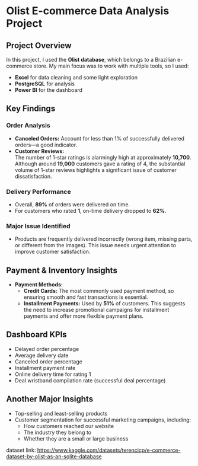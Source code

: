 # Olist E-commerce Data Analysis Project

## Project Overview
In this project, I used the **Olist database**, which belongs to a Brazilian e-commerce store. My main focus was to work with multiple tools, so I used:
- **Excel** for data cleaning and some light exploration
- **PostgreSQL** for analysis
- **Power BI** for the dashboard

## Key Findings

### Order Analysis
- **Canceled Orders:** Account for less than 1% of successfully delivered orders—a good indicator.
- **Customer Reviews:**  
  The number of 1-star ratings is alarmingly high at approximately **10,700**. Although around **19,000** customers gave a rating of 4, the substantial volume of 1-star reviews highlights a significant issue of customer dissatisfaction.

### Delivery Performance
- Overall, **89%** of orders were delivered on time.
- For customers who rated **1**, on-time delivery dropped to **62%**.

### Major Issue Identified
- Products are frequently delivered incorrectly (wrong item, missing parts, or different from the images). This issue needs urgent attention to improve customer satisfaction.

## Payment & Inventory Insights

- **Payment Methods:**
  - **Credit Cards:** The most commonly used payment method, so ensuring smooth and fast transactions is essential.
  - **Installment Payments:** Used by **51%** of customers. This suggests the need to increase promotional campaigns for installment payments and offer more flexible payment plans.

## Dashboard KPIs

- Delayed order percentage
- Average delivery date
- Canceled order percentage
- Installment payment rate
- Online delivery time for rating 1
- Deal wristband compilation rate (successful deal percentage)

## Another Major Insights

- Top-selling and least-selling products
- Customer segmentation for successful marketing campaigns, including:
  - How customers reached our website
  - The industry they belong to
  - Whether they are a small or large business

dataset link: https://www.kaggle.com/datasets/terencicp/e-commerce-dataset-by-olist-as-an-sqlite-database
